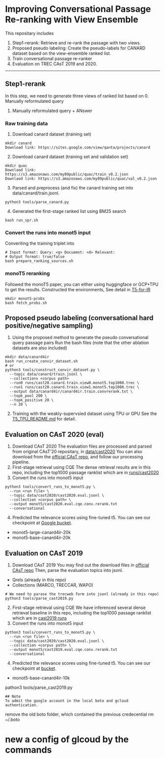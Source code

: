 # Improving Conversational Passage Re-ranking with View Ensemble

This repositary includes
1. Step1-rerank: Retrieve and re-rank the passage with two views.
2. Proposed pseudo labeling: Create the pseudo-labels for CANARD dataset based on the view-ensemble ranked list.
3. Train conversational passage re-ranker
4. Evaluation on TREC CAsT 2019 and 2020.
---

## Step1-rerank
In this step, we need to generate three views of ranked list based on 
0. Manually reformulated query
1. Manually reformulated query + ANswer

### Raw training data 
1. Download canard dataset (training set)
```
mkdir canard
Download link: https://sites.google.com/view/qanta/projects/canard
```
2. Download canard dataset (training set and validation set)
```
mkdir quac
Downlaod link: https://s3.amazonaws.com/my89public/quac/train_v0.2.json
Downlaod link: https://s3.amazonaws.com/my89public/quac/val_v0.2.json
```
3. Parsed and preprocess (and fix) the canard training set into data/canard/train.jsonl.
```
python3 tools/parse_canard.py 
```
4. Generated the first-stage ranked list using BM25 search
```
bash run_spr.sh
```

### Convert the runs into monot5 input
Converiting the training triplet into
```
# Input format: Query: <q> Docuemnt: <d> Relevant: 
# Output format: true/false
bash prepare_ranking_sources.sh
```

### monoT5 reranking
Followed the monoT5 paper, you can either using huggingface or GCP+TPU to get the results. 
Constructed the environments, See detail in [T5-for-IR](#)
```
mkdir monot5-probs
bash fetch_probs.sh
```

## Proposed pseudo labeling (conversational hard positive/negative sampling) 
1. Using the proposed method to generate the pseudo conversational query passage pairs
Run the bash files (note that the other ablation datasets are also included)
```
mkdir data/canard4ir
bash run_create_convir_dataset.sh
# or 
python3 tools/construct_convir_dataset.py \
  --topic data/canard/train.jsonl \
  --collections <corpus path>
  --run0 runs/cast20.canard.train.view0.monot5.top1000.trec \
  --run1 runs/cast20.canard.train.view1.monot5.top1000.trec \
  --output data/canard4ir/canard4ir.train.convrerank.txt \
  --topk_pool 200 \
  --topk_positive 20 \
  --n 20 \
```
2. Training with the weakly-supervsied dataset using TPU or GPU
See the [T5_TPU_README.md](T5_TPU_README.md) for detail.

## Evaluation on CAsT 2020 (eval)
1. Download CAsT 2020
The evaluation files are processed and parsed from original CAsT'20 repositary, in [data/cast2020](data/cast2020/)
You can also download from the [official CAsT repo](#), and follow our processing pipeline.
2. First-stage retrieval using CQE
The dense retrieval results are in this repo, including the top1000 passage ranklist which are in [runs/cast2020](runs/cast2020/)
3. Convert the runs into monot5 input
```
python3 tools/convert_runs_to_monot5.py \
  --run <run file> \
  --topic data/cast2020/cast2020.eval.jsonl \ 
  --collection <corpus path> \
  --output monot5/cast2020.eval.cqe.conv.rerank.txt 
  --conversational
```
4. Predicted the relevance scores using fine-tuned t5. You can see our checkpoint at [Google bucket](#).
- monot5-large-canard4ir-20k
- monot5-base-canard4ir-20k

## Evaluation on CAsT 2019
1. Download CAsT 2019
You may find out the download files in [official CAsT repo](#)
Then, parse the evaluation topics into jsonl.
- Qrels (already in this repo)
- Collections (MARCO, TRECCAR, WAPO)
```
# We need to parase the trecweb form into jsonl (already in this repo)
python3 tools/parse_cast2019.py
```
2. First-stage retrieval using CQE
We have inferenced several dense retrieval baseline in this repo, including the top1000 passage ranklist which are in [cast2019 runs](runs/cast2019/)
3. Convert the runs into monot5 input
```
python3 tools/convert_runs_to_monot5.py \
  --run <run file> \
  --topic data/cast2020/cast2020.eval.jsonl \ 
  --collection <corpus path> \
  --output monot5/cast2019.eval.cqe.conv.rerank.txt 
  --conversational
```
4. Predicted the relevance scores using fine-tuned t5. You can see our checkpoint at [bucket](#).
- monot5-base-canard4ir-10k

pathon3 tools/parse_cast2019.py
```
## Note
To admit the google account in the local boto and gcloud authentication.

```
remove the old boto folder, which contained the previous credecential
rm ~/.boto

# new a config of glcoud by the commands

```


